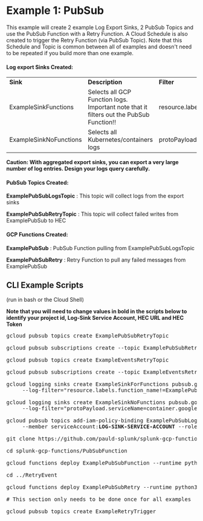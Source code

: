 # Example 1: PubSub

This example will create 2 example Log Export Sinks, 2 PubSub Topics and use the PubSub Function with a Retry Function. A Cloud Schedule is also created to trigger the Retry Function (via PubSub Topic). Note that this Schedule and Topic is common between all of examples and doesn't need to be repeated if you build more than one example.

#### Log export Sinks Created:

<table><tr><td><strong>Sink</strong></td><td><strong>Description</strong></td><td><strong>Filter</strong></td></tr>
<tr><td>ExampleSinkFunctions</td><td>Selects all GCP Function logs. Important note that it filters out the PubSub Function!!</td><td>resource.labels.function_name!="ExamplePubSub"</td></tr>
<tr><td>ExampleSinkNoFunctions</td><td>Selects all Kubernetes/containers logs</td><td>protoPayload.serviceName="container.googleapis.com"</td></tr></table>

**Caution: With aggregated export sinks, you can export a very large number of log entries. Design your logs query carefully.**


#### PubSub Topics Created:

**ExamplePubSubLogsTopic** : This topic will collect logs from the export sinks

**ExamplePubSubRetryTopic** : This topic will collect failed writes from ExamplePubSub to HEC


#### GCP Functions Created:

**ExamplePubSub** : PubSub Function pulling from ExamplePubSubLogsTopic 

**ExamplePubSubRetry** : Retry Function to pull any failed messages from ExamplePubSub


## CLI Example Scripts
(run in bash or the Cloud Shell)

**Note that you will need to change values in bold in the scripts below to identify your project id, Log-Sink Service Account, HEC URL and HEC Token**
<pre>
gcloud pubsub topics create ExamplePubSubRetryTopic

gcloud pubsub subscriptions create --topic ExamplePubSubRetryTopic ExamplePubSubRetryTopic-sub

gcloud pubsub topics create ExampleEventsRetryTopic

gcloud pubsub subscriptions create --topic ExampleEventsRetryTopic ExampleEventsRetryTopic-sub

gcloud logging sinks create ExampleSinkForFunctions pubsub.googleapis.com/projects/**MY-PROJECT**/topics/ExamplePubSubLogsTopic \
     --log-filter="resource.labels.function_name!=ExamplePubSub"

gcloud logging sinks create ExampleSinkNoFunctions pubsub.googleapis.com/projects/**MY-PROJECT**/topics/ExamplePubSubLogsTopic \
     --log-filter="protoPayload.serviceName=container.googleapis.com"

gcloud pubsub topics add-iam-policy-binding ExamplePubSubLogsTopic \
     --member serviceAccount:<strong>LOG-SINK-SERVICE-ACCOUNT</strong> --role roles/pubsub.publisher

git clone https://github.com/pauld-splunk/splunk-gcp-functions.git

cd splunk-gcp-functions/PubSubFunction

gcloud functions deploy ExamplePubSubFunction --runtime python37 --trigger-topic=ExamplePubSubLogsTopic --entry-point=hello_pubsub --allow-unauthenticated --set-env-vars=HEC_URL='<strong>HOSTNAME_OR_IP_FOR_HEC</strong>',HEC_TOKEN='<strong>0000-0000-0000-0000</strong>',PROJECTID='<strong>Project-id</strong>',RETRY_TOPIC='ExamplePubSubRetryTopic'

cd ../RetryEvent

gcloud functions deploy ExamplePubSubRetry --runtime python37 --trigger-topic=ExampleRetryTrigger --entry-point=hello_pubsub --allow-unauthenticated --set-env-vars=HEC_URL='<strong>HOSTNAME_OR_IP_FOR_HEC</strong>',HEC_TOKEN='<strong>0000-0000-0000-0000</strong>',PROJECTID='<strong>Project-id</strong>',SUBSCRIPTION='ExamplePubSubRetryTopic-sub'

# This section only needs to be done once for all examples

gcloud pubsub topics create ExampleRetryTrigger

</pre>
